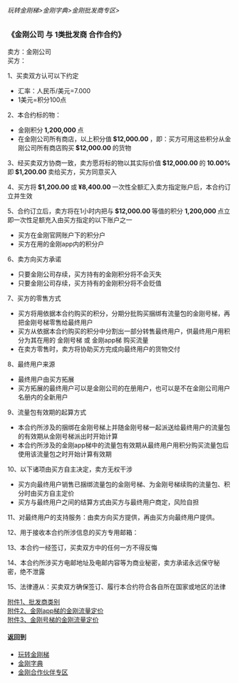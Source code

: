 ###### 玩转金刚梯>金刚字典>金刚批发商专区>
### 《金刚公司 与 1类批发商 合作合约》
卖方：金刚公司<br>
买方： <underlin>          </underlin> 

1、买卖双方认可以下约定<br>
- 汇率：人民币/美元=7.000<br>
- 1美元=积分100点

2、本合约标的物：<br>
- 金刚积分<strong> 1,200,000 </strong>点 <br>
- 在金刚公司所有商店，以上积分值<strong> $12,000.00 </strong> ，即：买方可用这些积分从金刚公司所有商店购买<strong> $12,000.00 </strong> 的货物<br>

3、经买卖双方协商一致，卖方愿将标的物以其实际价值<strong> $12,000.00 </strong>的<strong> 10.00% </strong>即<strong> $1,200.00 </strong>卖给买方，买方同意买入

4、买方将<strong> $1,200.00 </strong>或<strong> ¥8,400.00 </strong>一次性全额汇入卖方指定账户后，本合约订立并生效

5、合约订立后，卖方将在1小时内把与<strong> $12,000.00 </strong>等值的积分 <strong> 1,200,000  </strong>点立即一次性足额充入由买方指定的以下账户之一
- 买方在金刚官网账户下的积分户 
- 买方在用的金刚app内的积分户

6、卖方向买方承诺
- 只要金刚公司存续，买方持有的金刚积分将不会灭失
- 只要金刚公司存续，买方持有的金刚积分将不会贬值

7、买方的零售方式
- 买方将用依据本合约购买的积分，分期分批购买捆绑有流量包的金刚号梯，再把金刚号梯零售给最终用户
- 买方从依据本合约购买的积分中分割出一部分转售最终用户，供最终用户用积分为其在用的 金刚号梯 或 金刚app梯 购买流量
- 在卖方零售时，卖方将协助买方完成向最终用户的货物交付

8、最终用户来源<br>
- 最终用户由买方拓展
- 买方拓展的最终用户可以是金刚公司的在册用户，也可以是不在金刚公司用户名册内的全新用户


9、流量包有效期的起算方式
- 本合约所涉及的捆绑在金刚号梯上并随金刚号梯一起派送给最终用户的流量包的有效期从金刚号梯派出时开始计算
- 本合约所涉及的金刚app梯中的流量包有效期从最终用户用积分购买流量包后使用该流量包之时开始计算有效期

10、以下诸项由买方自主决定，卖方无权干涉
- 买方向最终用户销售已捆绑流量包的金刚号梯、为金刚号梯续购的流量包、积分时由买方自主定价
- 买方与最终用户之间的结算方式由买方与最终用户商定，风险自担

11、对最终用户的支持服务：由卖方向买方提供，再由买方向最终用户提供。

12、用于接收本合约所涉信息的买方专用邮箱：

13、本合约一经签订，买卖双方中的任何一方不得反悔

14、本合约所涉买方电邮地址及电邮内容等为商业秘密，卖方承诺永远保守秘密，绝不泄露

15、法律遵从：买卖双方确保签订、履行本合约符合各自所在国家或地区的法律

[附件1、批发商类别](https://github.com/a2zitpro/web/blob/master/LadderFree/kkDictionary/KKWholesalersZone/KKWholesalerClassification.md) <br>
[附件2、金刚app梯的金刚流量定价](https://github.com/a2zitpro/web/blob/master/LadderFree/kkDictionary/Price/2022-1Forkkapp.md) <br>
[附件3、金刚号梯的金刚流量定价](https://github.com/a2zitpro/web/blob/master/LadderFree/kkDictionary/Price/2022-1ForAtozitpro.md) <br>



#### 返回到
- [玩转金刚梯](https://github.com/a2zitpro/web/blob/master/LadderFree/A.md)
- [金刚字典](https://github.com/a2zitpro/web/blob/master/LadderFree/kkDictionary/KKDictionary.md)
- [金刚合作伙伴专区](https://github.com/a2zitpro/web/blob/master/LadderFree/kkDictionary/KKWholesalersZone.md)
